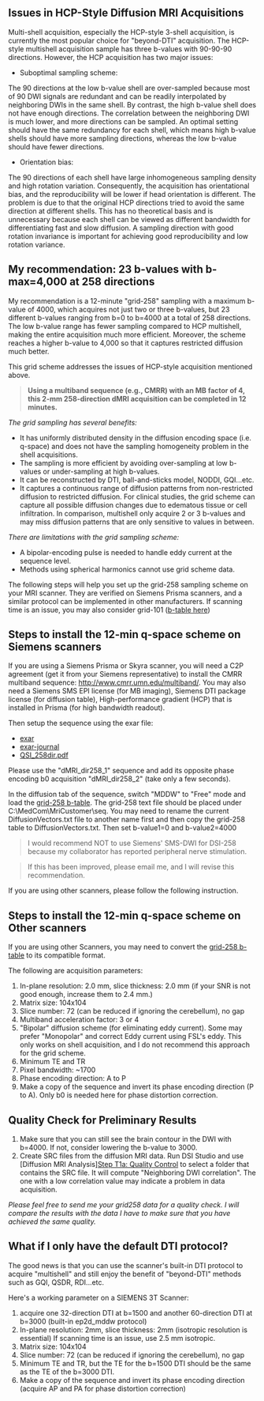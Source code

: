 ## Issues in HCP-Style Diffusion MRI Acquisitions

Multi-shell acquisition, especially the HCP-style 3-shell acquisition, is currently the most popular choice for "beyond-DTI" acquisition. The HCP-style multishell acquisition sample has three b-values with 90-90-90 directions. However, the HCP acquisition has two major issues:

- Suboptimal sampling scheme:

The 90 directions at the low b-value shell are over-sampled because most of 90 DWI signals are redundant and can be readily interpolated by neighboring DWIs in the same shell. By contrast, the high b-value shell does not have enough directions. The correlation between the neighboring DWI is much lower, and more directions can be sampled. An optimal setting should have the same redundancy for each shell, which means high b-value shells should have more sampling directions, whereas the low b-value should have fewer directions.

- Orientation bias: 

The 90 directions of each shell have large inhomogeneous sampling density and high rotation variation. Consequently, the acquisition has orientational bias, and the reproducibility will be lower if head orientation is different. The problem is due to that the original HCP directions tried to avoid the same direction at different shells. This has no theoretical basis and is unnecessary because each shell can be viewed as different bandwidth for differentiating fast and slow diffusion. A sampling direction with good rotation invariance is important for achieving good reproducibility and low rotation variance. 

## My recommendation: 23 b-values with b-max=4,000 at 258 directions

My recommendation is a 12-minute "grid-258" sampling with a maximum b-value of 4000, which acquires not just two or three b-values,
but 23 different b-values ranging from b=0 to b=4000 at a total of 258 directions. The low b-value range has fewer sampling compared to HCP multishell,
making the entire acquisition much more efficient. Moreover, the scheme reaches a higher b-value to 4,000 so that it captures restricted diffusion much better. 

This grid scheme addresses the issues of HCP-style acquisition mentioned above.

> **Using a multiband sequence (e.g., CMRR) with an MB factor of 4, this 2-mm 258-direction dMRI acquisition can be completed in 12 minutes.**  

*The grid sampling has several benefits:*
- It has uniformly distributed density in the diffusion encoding space (i.e. q-space) and does not have the sampling homogeneity problem in the shell acquisitions. 
- The sampling is more efficient by avoiding over-sampling at low b-values or under-sampling at high b-values. 
- It can be reconstructed by DTI, ball-and-sticks model, NODDI, GQI...etc.
- It captures a continuous range of diffusion patterns from non-restricted diffusion to restricted diffusion. For clinical studies, the grid scheme can capture all possible diffusion changes due to edematous tissue or cell infiltration. In comparison, multishell only acquire 2 or 3 b-values and may miss diffusion patterns that are only sensitive to values in between.

*There are limitations with the grid sampling scheme:*
- A bipolar-encoding pulse is needed to handle eddy current at the sequence level.
- Methods using spherical harmonics cannot use grid scheme data.

The following steps will help you set up the grid-258 sampling scheme on your MRI scanner. They are verified on Siemens Prisma scanners, and a similar protocol can be implemented in other manufacturers. If scanning time is an issue, you may also consider grid-101 ([b-table here](https://pitt-my.sharepoint.com/:t:/g/personal/yehfc_pitt_edu/EUFLViycNvFJjitO0pM2pg4BRHdXc9LSjICBtuAgiBk_4A?e=ztSaxy))


## Steps to install the 12-min q-space scheme on Siemens scanners

If you are using a Siemens Prisma or Skyra scanner, you will need a C2P agreement (get it from your Siemens representative) to install the CMRR multiband sequence:
http://www.cmrr.umn.edu/multiband/. You may also need a Siemens SMS EPI license (for MB imaging), Siemens DTI package license (for diffusion table), High-performance gradient (HCP) that is installed in Prisma (for high bandwidth readout).

Then setup the sequence using the exar file:

- [exar](/dsi-studio-document/files/QSI258.exar1)
- [exar-journal](/dsi-studio-document/files/QSI258.exar1-journal)
- [QSI_258dir.pdf](/dsi-studio-document/files/QSI258.pdf)

Please use the "dMRI_dir258_1" sequence and add its opposite phase encoding b0 acquisition "dMRI_dir258_2" (take only a few seconds).

In the diffusion tab of the sequence, switch "MDDW" to "Free" mode and load the [grid-258 b-table](https://pitt-my.sharepoint.com/:t:/g/personal/yehfc_pitt_edu/ER8JurqNeGhAnn6k11tKAkEBZoGwPtuPCTnJK3ateCeAjg?e=yqUuIf).
The grid-258 text file should be placed under C:\MedCom\MriCustomer\seq\. You may need to rename the current DiffusionVectors.txt file to another name first and then copy the grid-258 table to DiffusionVectors.txt.
Then set b-value1=0 and b-value2=4000

> I would recommend NOT to use Siemens' SMS-DWI for DSI-258 because my collaborator has reported peripheral nerve stimulation.

> If this has been improved, please email me, and I will revise this recommendation.

If you are using other scanners, please follow the following instruction.

## Steps to install the 12-min q-space scheme on Other scanners

If you are using other Scanners, you may need to convert the [grid-258 b-table](https://pitt-my.sharepoint.com/:t:/g/personal/yehfc_pitt_edu/ER8JurqNeGhAnn6k11tKAkEBZoGwPtuPCTnJK3ateCeAjg?e=yqUuIf)
to its compatible format.

The following are acquisition parameters:

1. In-plane resolution: 2.0 mm, slice thickness: 2.0 mm (if your SNR is not good enough, increase them to 2.4 mm.)
2. Matrix size: 104x104
3. Slice number: 72 (can be reduced if ignoring the cerebellum), no gap
4. Multiband acceleration factor: 3 or 4
5. "Bipolar" diffusion scheme (for eliminating eddy current). Some may prefer "Monopolar" and correct Eddy current using FSL's eddy. This only works on shell acquisition, and I do not recommend this approach for the grid scheme.
6. Minimum TE and TR
7. Pixel bandwidth: ~1700
8. Phase encoding direction: A to P
9. Make a copy of the sequence and invert its phase encoding direction (P to A). Only b0 is needed here for phase distortion correction.

## Quality Check for Preliminary Results

1. Make sure that you can still see the brain contour in the DWI with b=4000. If not, consider lowering the b-value to 3000.
2. Create SRC files from the diffusion MRI data. Run DSI Studio and use [Diffusion MRI Analysis][Step T1a: Quality Control](/doc/gui_t1.html#step-t1a-quality-control-optional) to select a folder that contains the SRC file. It will compute "Neighboring DWI correlation". The one with a low correlation value may indicate a problem in data acquisition.

*Please feel free to send me your grid258 data for a quality check. I will compare the results with the data I have to make sure that you have achieved the same quality.*

## What if I only have the default DTI protocol?

The good news is that you can use the scanner's built-in DTI protocol to acquire "multishell" and still enjoy the benefit of "beyond-DTI" methods such as GQI, QSDR, RDI...etc.

Here's a working parameter on a SIEMENS 3T Scanner:

1. acquire one 32-direction DTI at b=1500 and another 60-direction DTI at b=3000 (built-in ep2d_mddw protocol)
2. In-plane resolution: 2mm, slice thickness: 2mm (isotropic resolution is essential)
    If scanning time is an issue, use 2.5 mm isotropic.
3. Matrix size: 104x104
4. Slice number: 72 (can be reduced if ignoring the cerebellum), no gap
5. Minimum TE and TR, but the TE for the b=1500 DTI should be the same as the TE of the b=3000 DTI.
6. Make a copy of the sequence and invert its phase encoding direction (acquire AP and PA for phase distortion correction)
